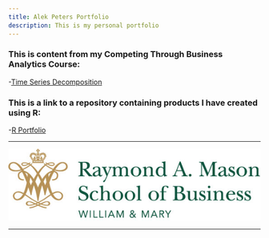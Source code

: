 ```yaml
---
title: Alek Peters Portfolio
description: This is my personal portfolio
---
```


### This is content from my Competing Through Business Analytics Course:

-[Time Series Decomposition](/timeseries/index.md)

### This is a link to a repository containing products I have created using R:

-[R Portfolio](https://github.com/alekpeters/R_Portfolio)

---
![W&M Mason School Logo](/pics/mason_logo.jpg)

---
